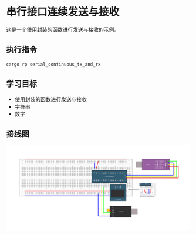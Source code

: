 # 串行接口连续发送与接收

这是一个使用封装的函数进行发送与接收的示例。

## 执行指令

```shell
cargo rp serial_continuous_tx_and_rx
```

## 学习目标

- 使用封装的函数进行发送与接收
- 字符串
- 数字

## 接线图

![](../../../images/wiring_diagram/9-1%20串口发送.jpg)
